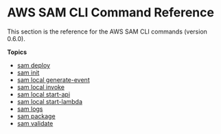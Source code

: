 # AWS SAM CLI Command Reference<a name="serverless-sam-cli-command-reference"></a>

This section is the reference for the AWS SAM CLI commands \(version 0\.6\.0\)\.

**Topics**
+ [sam deploy](sam-cli-command-reference-sam-deploy.md)
+ [sam init](sam-cli-command-reference-sam-init.md)
+ [sam local generate\-event](sam-cli-command-reference-sam-local-generate-event.md)
+ [sam local invoke](sam-cli-command-reference-sam-local-invoke.md)
+ [sam local start\-api](sam-cli-command-reference-sam-local-start-api.md)
+ [sam local start\-lambda](sam-cli-command-reference-sam-local-start-lambda.md)
+ [sam logs](sam-cli-command-reference-sam-logs.md)
+ [sam package](sam-cli-command-reference-sam-package.md)
+ [sam validate](sam-cli-command-reference-sam-validate.md)